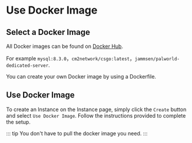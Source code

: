 # Use Docker Image

## Select a Docker Image

All Docker images can be found on [Docker Hub](https://hub.docker.com).

For example `mysql:8.3.0`，`cm2network/csgo:latest`，`jammsen/palworld-dedicated-server`.

You can create your own Docker image by using a Dockerfile.

## Use Docker Image

To create an Instance on the Instance page, simply click the `Create` button and select `Use Docker Image`. Follow the instructions provided to complete the setup.

::: tip
You don't have to pull the docker image you need.
:::
